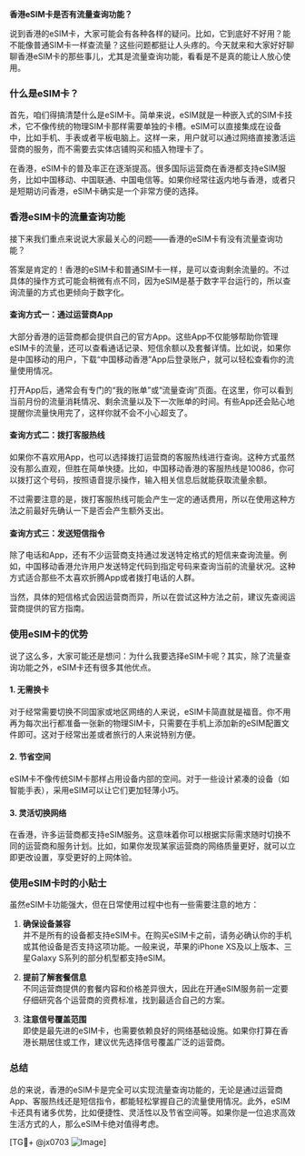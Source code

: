 **香港eSIM卡是否有流量查询功能？**

说到香港的eSIM卡，大家可能会有各种各样的疑问。比如，它到底好不好用？能不能像普通SIM卡一样查流量？这些问题都挺让人头疼的。今天就来和大家好好聊聊香港eSIM卡的那些事儿，尤其是流量查询功能，看看是不是真的能让人放心使用。

### 什么是eSIM卡？

首先，咱们得搞清楚什么是eSIM卡。简单来说，eSIM就是一种嵌入式的SIM卡技术，它不像传统的物理SIM卡那样需要单独的卡槽。eSIM可以直接集成在设备中，比如手机、手表或者平板电脑上。这样一来，用户就可以通过网络直接激活运营商的服务，而不需要去实体店铺购买和插入物理卡了。

在香港，eSIM卡的普及率正在逐渐提高。很多国际运营商在香港都支持eSIM服务，比如中国移动、中国联通、中国电信等。如果你经常往返内地与香港，或者只是短期访问香港，eSIM卡确实是一个非常方便的选择。

### 香港eSIM卡的流量查询功能

接下来我们重点来说说大家最关心的问题——香港的eSIM卡有没有流量查询功能？

答案是肯定的！香港的eSIM卡和普通SIM卡一样，是可以查询剩余流量的。不过具体的操作方式可能会稍微有点不同，因为eSIM是基于数字平台运行的，所以查询流量的方式也更倾向于数字化。

#### 查询方式一：通过运营商App

大部分香港的运营商都会提供自己的官方App。这些App不仅能够帮助你管理eSIM卡的流量，还可以查看通话记录、短信余额以及套餐详情。比如说，如果你是中国移动的用户，下载“中国移动香港”App后登录账户，就可以轻松查看你的流量使用情况。

打开App后，通常会有专门的“我的账单”或“流量查询”页面。在这里，你可以看到当前月份的流量消耗情况、剩余流量以及下一次账单的时间。有些App还会贴心地提醒你流量快用完了，这样你就不会不小心超支了。

#### 查询方式二：拨打客服热线

如果你不喜欢用App，也可以选择拨打运营商的客服热线进行查询。这种方式虽然没有那么直观，但胜在简单快捷。比如，中国移动香港的客服热线是10086，你可以拨打这个号码，按照语音提示操作，输入相关信息后就能获取流量余额。

不过需要注意的是，拨打客服热线可能会产生一定的通话费用，所以在使用这种方法之前最好先确认一下是否会产生额外支出。

#### 查询方式三：发送短信指令

除了电话和App，还有不少运营商支持通过发送特定格式的短信来查询流量。例如，中国移动香港允许用户发送特定代码到指定号码来查询当前的流量状况。这种方式适合那些不太喜欢折腾App或者拨打电话的人群。

当然，具体的短信格式会因运营商而异，所以在尝试这种方法之前，建议先查阅运营商提供的官方指南。

### 使用eSIM卡的优势

说了这么多，大家可能还是想问：为什么我要选择eSIM卡呢？其实，除了流量查询功能之外，eSIM卡还有很多其他优点。

#### 1. **无需换卡**
   对于经常需要切换不同国家或地区网络的人来说，eSIM卡简直就是福音。你不用再为每次出行都准备一张新的物理SIM卡，只需要在手机上添加新的eSIM配置文件即可。这对于经常出差或者旅行的人来说特别方便。

#### 2. **节省空间**
   eSIM卡不像传统SIM卡那样占用设备内部的空间。对于一些设计紧凑的设备（如智能手表），采用eSIM可以让它们更加轻薄小巧。

#### 3. **灵活切换网络**
   在香港，许多运营商都支持eSIM服务。这意味着你可以根据实际需求随时切换不同的运营商和服务计划。比如，如果你发现某家运营商的网络质量更好，就可以立即更改设置，享受更好的上网体验。

### 使用eSIM卡时的小贴士

虽然eSIM卡功能强大，但在日常使用过程中也有一些需要注意的地方：

1. **确保设备兼容**  
   并不是所有的设备都支持eSIM卡。在购买eSIM卡之前，请务必确认你的手机或其他设备是否支持这项功能。一般来说，苹果的iPhone XS及以上版本、三星Galaxy S系列的部分机型都支持eSIM。

2. **提前了解套餐信息**  
   不同运营商提供的套餐内容和价格差异很大，因此在开通eSIM服务前一定要仔细研究各个运营商的资费标准，找到最适合自己的方案。

3. **注意信号覆盖范围**  
   即使是最先进的eSIM卡，也需要依赖良好的网络基础设施。如果你打算在香港长期居住或工作，建议优先选择信号覆盖广泛的运营商。

### 总结

总的来说，香港的eSIM卡是完全可以实现流量查询功能的，无论是通过运营商App、客服热线还是短信指令，都能轻松掌握自己的流量使用情况。此外，eSIM卡还具有诸多优势，比如便捷性、灵活性以及节省空间等。如果你是一位追求高效生活方式的人，那么eSIM卡绝对值得考虑。

[TG💪+ @jx0703 ![Image](https://github.com/user-attachments/assets/dbca1d08-cadb-493c-b0ec-ad6f7a83f270)]